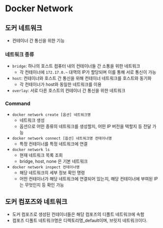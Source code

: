 # Docker Network

## 도커 네트워크

* 컨테이너 간 통신을 위한 기능

### 네트워크 종류

* `bridge`: 하나의 호스트 컴퓨터 내의 컨테이너들 간 소통을 위한 네트워크
  * 각 컨테이너에 `172.17.0.~` 대역의 IP가 할당되며 이를 통해 서로 통신이 가능
* `host`: 컨테이너와 호스트 간 통신을 위해 컨테이너 네트워크를 호스트와 동기화
  * 각 컨테이너가 host와 동일한 네트워크를 이용
* `overlay`: 서로 다른 호스트의 컨테이너 간 통신을 위한 네트워크

### Command

* `docker network create [옵션] 네트워크명`
  * 네트워크 생성
  * 옵션으로 어떤 종류의 네트워크를 생성할지, 어떤 IP 버전을 택할지 등 전달 가능
* `docker network connect [옵션] 네트워크명 컨테이너명`
  * 특정 컨테이너를 특정 네트워크에 연결
* `docker network ls`
  * 현재 네트워크 목록 조회
  * bridge, host, none 은 기본 네트워크
* `docker network inspect 컨테이너명`
  * 해당 네트워크의 세부 정보 확인 명령
  * 어떤 컨테이너가 해당 네트워크에 연결되어 있는지, 해당 컨테이너에 부여된 IP는 무엇인지 등 확인 가능

## 도커 컴포즈와 네트워크

* 도커 컴포즈로 생성된 컨테이너들은 해당 컴포즈의 디폴트 네트워크에 속함
* 컴포즈 디폴트 네트워크명은 디렉토리명\_default이며, 브릿지 네트워크이다.
